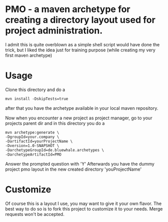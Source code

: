 # PMO - a maven archetype for creating a directory layout used for project administration.

I admit this is quite overblown as a simple shell script would have done
the trick, but I liked the idea just for training purpose (while creating
my very first maven archetype)

# Usage

Clone this directory and do a 

    mvn install -DskipTests=true

after that you have the archetype available in your local maven repository.

Now when you encounter a new project as project manager, go to your projects parent dir
and in this directory you do a 

    mvn archetype:generate \
    -DgroupId=your.company \
    -DartifactId=yourProjectName \
    -Dversion=1.0-SNAPSHOT \
    -DarchetypeGroupId=de.bluewhale.archetypes \
    -DarchetypeArtifactId=PMO

Answer the prompted question with 'Y'
Afterwards you have the dummy project pmo layout in the new created directory 'youProjectName'

# Customize

Of course this is a layout I use, you may want to give it your own flavor. 
The best way to do so is to fork this project to customize it to your needs.
Merge requests won't be accepted.